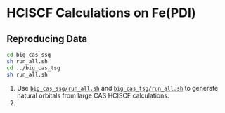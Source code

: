 # HCISCF Calculations on Fe(PDI)

## Reproducing Data

```bash
cd big_cas_ssg
sh run_all.sh
cd ../big_cas_tsg
sh run_all.sh
```

1. Use [`big_cas_ssg/run_all.sh`](big_cas_tsg/run_all.sh) and [`big_cas_tsg/run_all.sh`](big_cas_tsg/run_all.sh) to generate natural orbitals from large CAS HCISCF calculations.
2. 